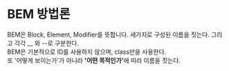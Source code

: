 
# BEM 방법론

<p> BEM은 Block, Element, Modifier를 뜻합니다. 세가지로 구성된 이름을 짓는다. 그리고 각각 __ 와 --로 구분한다.</br>
  BEM은 기본적으로 ID를 사용하지 않으며, class만을 사용한다. </br>
  또 '어떻게 보이는가'가 아니라 <strong>'어떤 목적인가'</strong>에 따라 이름을 짓는다.
